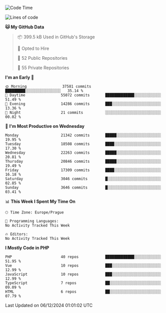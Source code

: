<!--START_SECTION:waka-->
![Code Time](http://img.shields.io/badge/Code%20Time-1%2C583%20hrs%2058%20mins-blue)

![Lines of code](https://img.shields.io/badge/From%20Hello%20World%20I%27ve%20Written-33.3%20million%20lines%20of%20code-blue)

**🐱 My GitHub Data** 

> 📦 399.5 kB Used in GitHub's Storage 
 > 
> 💼 Opted to Hire
 > 
> 📜 52 Public Repositories 
 > 
> 🔑 55 Private Repositories 
 > 
**I'm an Early 🐤** 

```text
🌞 Morning                37581 commits       █████████░░░░░░░░░░░░░░░░   35.14 % 
🌆 Daytime                55072 commits       █████████████░░░░░░░░░░░░   51.49 % 
🌃 Evening                14286 commits       ███░░░░░░░░░░░░░░░░░░░░░░   13.36 % 
🌙 Night                  21 commits          ░░░░░░░░░░░░░░░░░░░░░░░░░   00.02 % 
```
📅 **I'm Most Productive on Wednesday** 

```text
Monday                   21342 commits       █████░░░░░░░░░░░░░░░░░░░░   19.95 % 
Tuesday                  18508 commits       ████░░░░░░░░░░░░░░░░░░░░░   17.30 % 
Wednesday                22263 commits       █████░░░░░░░░░░░░░░░░░░░░   20.81 % 
Thursday                 20846 commits       █████░░░░░░░░░░░░░░░░░░░░   19.49 % 
Friday                   17309 commits       ████░░░░░░░░░░░░░░░░░░░░░   16.18 % 
Saturday                 3046 commits        █░░░░░░░░░░░░░░░░░░░░░░░░   02.85 % 
Sunday                   3646 commits        █░░░░░░░░░░░░░░░░░░░░░░░░   03.41 % 
```


📊 **This Week I Spent My Time On** 

```text
🕑︎ Time Zone: Europe/Prague

💬 Programming Languages: 
No Activity Tracked This Week

🔥 Editors: 
No Activity Tracked This Week
```

**I Mostly Code in PHP** 

```text
PHP                      40 repos            █████████████░░░░░░░░░░░░   51.95 % 
Vue                      10 repos            ███░░░░░░░░░░░░░░░░░░░░░░   12.99 % 
JavaScript               10 repos            ███░░░░░░░░░░░░░░░░░░░░░░   12.99 % 
TypeScript               7 repos             ██░░░░░░░░░░░░░░░░░░░░░░░   09.09 % 
HTML                     6 repos             ██░░░░░░░░░░░░░░░░░░░░░░░   07.79 % 
```




 Last Updated on 06/12/2024 01:01:02 UTC
<!--END_SECTION:waka-->
<!--
**AlexKratky/AlexKratky** is a ✨ _special_ ✨ repository because its `README.md` (this file) appears on your GitHub profile.

Here are some ideas to get you started:

- 🔭 I’m currently working on ...
- 🌱 I’m currently learning ...
- 👯 I’m looking to collaborate on ...
- 🤔 I’m looking for help with ...
- 💬 Ask me about ...
- 📫 How to reach me: ...
- 😄 Pronouns: ...
- ⚡ Fun fact: ...
-->
